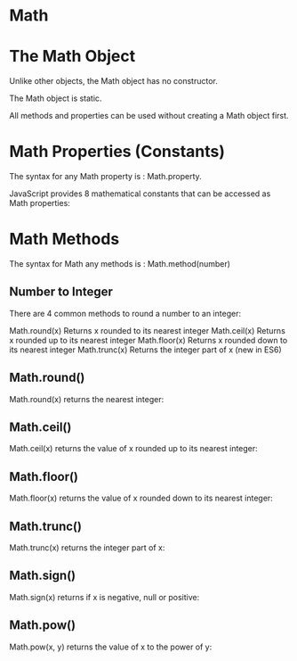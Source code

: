 # Math
# The Math Object
Unlike other objects, the Math object has no constructor.

The Math object is static.

All methods and properties can be used without creating a Math object first.

# Math Properties (Constants)

The syntax for any Math property is : Math.property.

JavaScript provides 8 mathematical constants that can be accessed as Math properties:

# Math Methods
The syntax for Math any methods is : Math.method(number)

## Number to Integer
There are 4 common methods to round a number to an integer:

Math.round(x)	Returns x rounded to its nearest integer
Math.ceil(x)	Returns x rounded up to its nearest integer
Math.floor(x)	Returns x rounded down to its nearest integer
Math.trunc(x)	Returns the integer part of x (new in ES6)
## Math.round()
Math.round(x) returns the nearest integer:

## Math.ceil()
Math.ceil(x) returns the value of x rounded up to its nearest integer:

## Math.floor()
Math.floor(x) returns the value of x rounded down to its nearest integer:

## Math.trunc()
Math.trunc(x) returns the integer part of x:

## Math.sign()
Math.sign(x) returns if x is negative, null or positive:

## Math.pow()
Math.pow(x, y) returns the value of x to the power of y:

